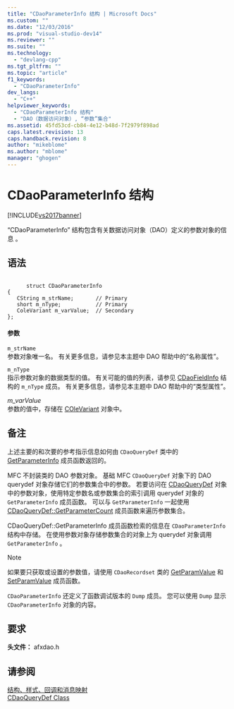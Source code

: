 ```yaml
---
title: "CDaoParameterInfo 结构 | Microsoft Docs"
ms.custom: ""
ms.date: "12/03/2016"
ms.prod: "visual-studio-dev14"
ms.reviewer: ""
ms.suite: ""
ms.technology: 
  - "devlang-cpp"
ms.tgt_pltfrm: ""
ms.topic: "article"
f1_keywords: 
  - "CDaoParameterInfo"
dev_langs: 
  - "C++"
helpviewer_keywords: 
  - "CDaoParameterInfo 结构"
  - "DAO（数据访问对象）, “参数”集合"
ms.assetid: 45fd53cd-cb84-4e12-b48d-7f2979f898ad
caps.latest.revision: 13
caps.handback.revision: 8
author: "mikeblome"
ms.author: "mblome"
manager: "ghogen"
---
```

# CDaoParameterInfo 结构
[!INCLUDE[vs2017banner](../../assembler/inline/includes/vs2017banner.md)]

“CDaoParameterInfo”  结构包含有关数据访问对象（DAO）定义的参数对象的信息 。  
  
## 语法  
  
```  
  
      struct CDaoParameterInfo  
{  
   CString m_strName;       // Primary  
   short m_nType;           // Primary  
   ColeVariant m_varValue;  // Secondary  
};  
```  
  
#### 参数  
 `m_strName`  
 参数对象唯一名。  有关更多信息，请参见本主题中 DAO 帮助中的“名称属性”。  
  
 `m_nType`  
 指示参数对象的数据类型的值。  有关可能的值的列表，请参见 [CDaoFieldInfo](../../mfc/reference/cdaofieldinfo-structure.md) 结构的 `m_nType` 成员。  有关更多信息，请参见本主题中 DAO 帮助中的“类型属性”。  
  
 *m\_varValue*  
 参数的值中，存储在 [COleVariant](../../mfc/reference/colevariant-class.md) 对象中。  
  
## 备注  
 上述主要的和次要的参考指示信息如何由 `CDaoQueryDef` 类中的 [GetParameterInfo](../Topic/CDaoQueryDef::GetParameterInfo.md) 成员函数返回的。  
  
 MFC 不封装类的 DAO 参数对象。  基础 MFC `CDaoQueryDef` 对象下的 DAO querydef 对象存储它们的参数集合中的参数。  若要访问在 [CDaoQueryDef](../../mfc/reference/cdaoquerydef-class.md) 对象中的参数对象，使用特定参数名或参数集合的索引调用 querydef 对象的 `GetParameterInfo` 成员函数。  可以与 `GetParameterInfo` 一起使用 [CDaoQueryDef::GetParameterCount](../Topic/CDaoQueryDef::GetParameterCount.md) 成员函数来遍历参数集合。  
  
 CDaoQueryDef::GetParameterInfo [](../Topic/CDaoQueryDef::GetParameterInfo.md) 成员函数检索的信息在 `CDaoParameterInfo` 结构中存储。  在使用参数对象存储参数集合的对象上为 querydef 对象调用 `GetParameterInfo` 。  
  
> [!NOTE]
>  如果要只获取或设置的参数值，请使用 `CDaoRecordset` 类的 [GetParamValue](../Topic/CDaoRecordset::GetParamValue.md) 和 [SetParamValue](../Topic/CDaoRecordset::SetParamValue.md) 成员函数。  
  
 `CDaoParameterInfo` 还定义了函数调试版本的 `Dump` 成员。  您可以使用 `Dump` 显示 `CDaoParameterInfo` 对象的内容。  
  
## 要求  
 **头文件：** afxdao.h  
  
## 请参阅  
 [结构、样式、回调和消息映射](../../mfc/reference/structures-styles-callbacks-and-message-maps.md)   
 [CDaoQueryDef Class](../../mfc/reference/cdaoquerydef-class.md)